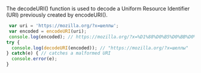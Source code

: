 
  The decodeURI() function is used to decode a Uniform Resource Identifier (URI) previously created by encodeURI().

  ```javascript
   var uri = 'https://mozilla.org/?x=шеллы';
   var encoded = encodeURI(uri);
   console.log(encoded); // https://mozilla.org/?x=%D1%88%D0%B5%D0%BB%D0%BB%D1%8B
  try {
    console.log(decodeURI(encoded)); // "https://mozilla.org/?x=шеллы"
  } catch(e) { // catches a malformed URI
    console.error(e);
  }
  ```
